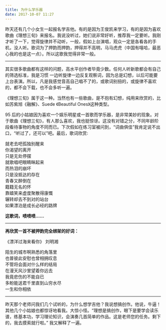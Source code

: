```yaml
---
title: 为什么学乐器
date: 2017-10-07 11:27
---
```

昨天还有几个小女生一起报名学吉他。有的是因为王俊凯来学习，有的是因为喜欢歌曲《理想三旬》来报名。我说没听过，她们说非常好听，推荐我一定要听。我刚才听了一下，觉得旋律并不动听，一般，假如上台演唱，观众一定是各看各的手机，没人听。歌词为了押韵而押韵，押得并不高明，马马虎虎（中国有嘻哈，最恶心我的也是这一点）。所以这歌我觉得非常一般。
<!-- more -->

---

其实很多歌曲都有这样的问题，高水平创作者毕竟少数。任何人听新歌都会有自己的筛选标准，我是习惯
一边听旋律一边反复观察词，因为总是幻想，以后可能要上台表演。所以，凡是我感觉音高自己唱不了的，或歌词别扭的，或旋律不喜欢的，都不会下载，也不会多听一遍。

《理想三旬》属于这一种。当然也有一些歌曲，是不抱有幻想，纯用来欣赏的，比如苏紫旭《融解》、Suede 《Beautiful Ones》这种类型。

95 后的小姑娘因为喜欢一个娱乐明星或一首歌而学乐器，是非常美妙的现象。对于歌曲《理想三旬》，有人那么喜欢，我也挺惊讶。这没有对错之分，不同年龄阶段看待事物的角度不同而已。下次假如在练习室被问到，“词曲俱佳”我肯定说不出口，“听过了，还可以”吧。最后，歌词欣赏:


就老去吧孤独别醒来  
你渴望的离开  
只是无处停摆  
就歌唱吧眼睛眯起来  
而热泪的崩坏  
只是没抵达的存在  
青春又醉倒在  
籍籍无名的怀  
靠嬉笑来虚度聚散得康慨  
辗转却去不到对的站台  
如果漂泊是成长必经的路牌

**这歌词，啧啧啧……**

---

**再欣赏一首不被押韵完全绑架的好词：**

《漂洋过海来看你》 刘明湘

陌生的城市啊熟悉的角落里  
也普彼此安慰也曾相拥叹息  
不管将会面对什么样的结局  
在漫天风沙里望着你远去  
我竟悲伤的不能自已  
多盼能送君千里直到山穷水尽  
一生和你相依  

---

昨天那个老师问我们几个试听的，为什么想学吉他？我说想搞创作。他说，牛逼！其他几个小姑娘也都惊讶地看我。大惊小怪。“理想是搞创作，眼下是要学会读乐谱，练基本功，学习理论知识，会演奏几首简单的作品。这是老师您的任务。剩下的，我去摸索就行啦。” 我又解释了一遍。
